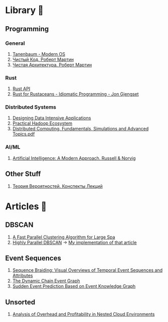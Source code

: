 # Library 📖

## Programming

### General

1. [Tanenbaum - Modern OS](https://github.com/archeoss/books/blob/master/Tanenbaum_OS.pdf "Tanenbaum_OS.pdf")
2. [Чистый Код. Роберт Мартин](<https://github.com/archeoss/books/blob/master/chistyj_kod_-_sozdanie_analiz_i_refaktoring_(2013).pdf>)
3. [Чистая Архитектура. Роберт Мартин](<https://github.com/archeoss/books/blob/master/Chistaja_arhitektura_(2018).pdf>)

### Rust

1. [Rust API](https://willcrichton.net/rust-api-type-patterns/registries.html)
2. [Rust for Rustaceans - Idiomatic Programming - Jon Gjengset](https://github.com/archeoss/books/blob/master/Rust%20for%20Rustaceans_%20Idiomatic%20Programming%20-%20Jon%20Gjengset.pdf "Rust for Rustaceans_ Idiomatic Programming - Jon Gjengset.pdf")

### Distributed Systems

1. [Designing Data Intensive Applications](https://github.com/archeoss/books/blob/master/Designing%20Data%20Intensive%20Applications.pdf)
2. [Practical Hadoop Ecosystem](https://github.com/archeoss/books/blob/master/Practical%20Hadoop%20Ecosystem.pdf)
3. [Distributed Computing. Fundamentals, Simulations and Advanced Topics.pdf](https://github.com/archeoss/books/blob/master/Distributed%20Computing.%20Fundamentals,%20Simulations%20and%20Advanced%20Topics.pdf)

### AI/ML

1. [Artificial Intelligence: A Modern Approach. Russell & Norvig](https://github.com/archeoss/books/blob/master/Artificial.Intelligence.A.Modern.Approach.4th.Edition.Peter.Norvig.%20Stuart.Russell.Pearson.9780134610993.EBooksWorld.ir.pdf)

## Other Stuff

1. [Теория Вероятностей. Конспекты Лекций](https://github.com/archeoss/books/blob/master/%D0%A2%D0%B5%D0%BE%D1%80%D0%B8%D1%8F%20%D0%92%D0%B5%D1%80%D0%BE%D1%8F%D1%82%D0%BD%D0%BE%D1%81%D1%82%D0%B5%D0%B9.%20%D0%9A%D0%BE%D0%BD%D1%81%D0%BF%D0%B5%D0%BA%D1%82%D1%8B.pdf)

# Articles 📘

## DBSCAN

1. [A Fast Parallel Clustering Algorithm for Large Spa](https://github.com/archeoss/books/blob/master/articles/A_Fast_Parallel_Clustering_Algorithm_for_Large_Spa.pdf)
2. [Highly Parallel DBSCAN](https://github.com/archeoss/books/blob/master/articles/HPDBSCAN.pdf) -> [My implementation of that article](https://github.com/archeoss/bmstu-aa-5th-sem/blob/master/lab_04/src/dbscan/para_model.rs)

## Event Sequences

1. [Sequence Braiding: Visual Overviews of Temporal Event Sequences and Attributes](https://github.com/archeoss/books/blob/master/articles/DiBartolomeo2020SequenceBraiding.pdf)
2. [The Dynamic Chain Event Graph](https://github.com/archeoss/books/blob/master/articles/The_dynamic_chain_event_graph.pdf)
3. [Sudden Event Prediction Based on Event Knowledge Graph](https://github.com/archeoss/books/blob/master/articles/applsci-12-11195.pdf)

## Unsorted

1. [Analysis of Overhead and Profitability in Nested Cloud Environments](https://github.com/archeoss/books/blob/master/articles/Analysis_of_overhead_and_profitability_i.pdf)
